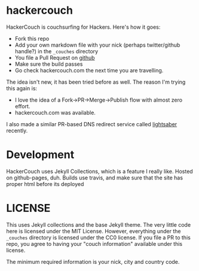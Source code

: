 # hackercouch

HackerCouch is couchsurfing for Hackers. Here's how it goes:

- Fork this repo
- Add your own markdown file with your nick (perhaps twitter/github handle?) in the `_couches` directory
- You file a Pull Request on [github][gh]
- Make sure the build passes
- Go check hackercouch.com the next time you are travelling.

The idea isn't new, it has been tried before as well. The reason I'm trying this again is:

- I love the idea of a Fork->PR->Merge->Publish flow with almost zero effort.
- hackercouch.com was available.

I also made a similar PR-based DNS redirect service called [lightsaber][ls] recently.

[gh]: https://github.com/captn3m0/hackercouch
[ls]: https://github.com/captn3m0/lightsaber

# Development

HackerCouch uses Jekyll Collections, which is a feature I really like.
Hosted on github-pages, duh.
Builds use travis, and make sure that the site has proper html before its deployed

# LICENSE

This uses Jekyll collections and the base Jekyll theme. The very little code here
is licensed under the MIT License. However, everything under the `_couches` directory
is licensed under the CC0 license. If you file a PR to this repo, you agree to having
your "couch information" available under this license.

The minimum required information is your nick, city and country code.
